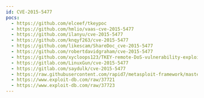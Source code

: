```yaml
---
id: CVE-2015-5477
pocs:
  - https://github.com/elceef/tkeypoc
  - https://github.com/hmlio/vaas-cve-2015-5477
  - https://github.com/ilanyu/cve-2015-5477
  - https://github.com/knqyf263/cve-2015-5477
  - https://github.com/likescam/ShareDoc_cve-2015-5477
  - https://github.com/robertdavidgraham/cve-2015-5477
  - https://github.com/xycloops123/TKEY-remote-DoS-vulnerability-exploit
  - https://gitlab.com/LinuxGun/cve-2015-5477
  - https://gitlab.com/saydulk/cve-2015-5477
  - https://raw.githubusercontent.com/rapid7/metasploit-framework/master/modules/auxiliary/dos/dns/bind_tkey.rb
  - https://www.exploit-db.com/raw/37721
  - https://www.exploit-db.com/raw/37723
---
```

